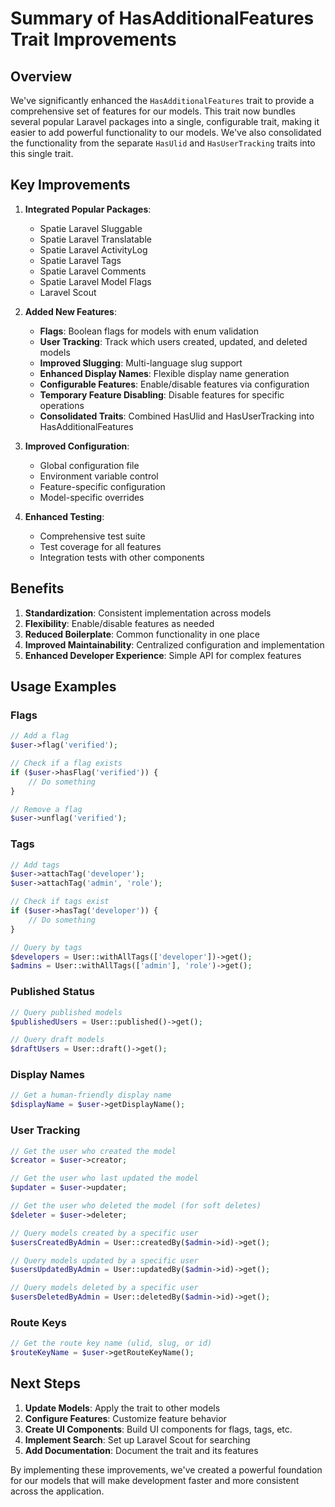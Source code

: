 # Summary of HasAdditionalFeatures Trait Improvements

<link rel="stylesheet" href="../../assets/css/styles.css">

## Overview

We've significantly enhanced the `HasAdditionalFeatures` trait to provide a comprehensive set of features for our models. This trait now bundles several popular Laravel packages into a single, configurable trait, making it easier to add powerful functionality to our models. We've also consolidated the functionality from the separate `HasUlid` and `HasUserTracking` traits into this single trait.

## Key Improvements

1. **Integrated Popular Packages**:
   - Spatie Laravel Sluggable
   - Spatie Laravel Translatable
   - Spatie Laravel ActivityLog
   - Spatie Laravel Tags
   - Spatie Laravel Comments
   - Spatie Laravel Model Flags
   - Laravel Scout

2. **Added New Features**:
   - **Flags**: Boolean flags for models with enum validation
   - **User Tracking**: Track which users created, updated, and deleted models
   - **Improved Slugging**: Multi-language slug support
   - **Enhanced Display Names**: Flexible display name generation
   - **Configurable Features**: Enable/disable features via configuration
   - **Temporary Feature Disabling**: Disable features for specific operations
   - **Consolidated Traits**: Combined HasUlid and HasUserTracking into HasAdditionalFeatures

3. **Improved Configuration**:
   - Global configuration file
   - Environment variable control
   - Feature-specific configuration
   - Model-specific overrides

4. **Enhanced Testing**:
   - Comprehensive test suite
   - Test coverage for all features
   - Integration tests with other components

## Benefits

1. **Standardization**: Consistent implementation across models
2. **Flexibility**: Enable/disable features as needed
3. **Reduced Boilerplate**: Common functionality in one place
4. **Improved Maintainability**: Centralized configuration and implementation
5. **Enhanced Developer Experience**: Simple API for complex features

## Usage Examples

### Flags

```php
// Add a flag
$user->flag('verified');

// Check if a flag exists
if ($user->hasFlag('verified')) {
    // Do something
}

// Remove a flag
$user->unflag('verified');
```

### Tags

```php
// Add tags
$user->attachTag('developer');
$user->attachTag('admin', 'role');

// Check if tags exist
if ($user->hasTag('developer')) {
    // Do something
}

// Query by tags
$developers = User::withAllTags(['developer'])->get();
$admins = User::withAllTags(['admin'], 'role')->get();
```

### Published Status

```php
// Query published models
$publishedUsers = User::published()->get();

// Query draft models
$draftUsers = User::draft()->get();
```

### Display Names

```php
// Get a human-friendly display name
$displayName = $user->getDisplayName();
```

### User Tracking

```php
// Get the user who created the model
$creator = $user->creator;

// Get the user who last updated the model
$updater = $user->updater;

// Get the user who deleted the model (for soft deletes)
$deleter = $user->deleter;

// Query models created by a specific user
$usersCreatedByAdmin = User::createdBy($admin->id)->get();

// Query models updated by a specific user
$usersUpdatedByAdmin = User::updatedBy($admin->id)->get();

// Query models deleted by a specific user
$usersDeletedByAdmin = User::deletedBy($admin->id)->get();
```

### Route Keys

```php
// Get the route key name (ulid, slug, or id)
$routeKeyName = $user->getRouteKeyName();
```

## Next Steps

1. **Update Models**: Apply the trait to other models
2. **Configure Features**: Customize feature behavior
3. **Create UI Components**: Build UI components for flags, tags, etc.
4. **Implement Search**: Set up Laravel Scout for searching
5. **Add Documentation**: Document the trait and its features

By implementing these improvements, we've created a powerful foundation for our models that will make development faster and more consistent across the application.
